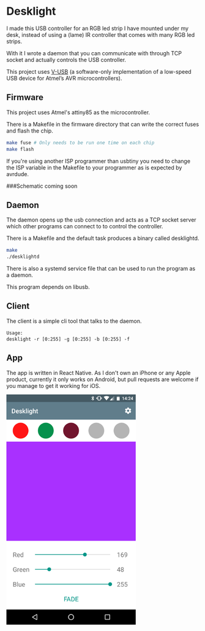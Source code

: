 Desklight
=========

I made this USB controller for an RGB led strip I have mounted under my desk, instead of using a (lame) IR controller that comes with many RGB led strips.

With it I wrote a daemon that you can communicate with through TCP socket and actually controls the USB controller.

This project uses [V-USB](https://www.obdev.at/products/vusb/index.html) (a software-only implementation of a low-speed USB device for Atmel’s AVR microcontrollers).

Firmware
--------
This project uses Atmel's attiny85 as the microcontroller.

There is a Makefile in the firmware directory that can write the correct fuses and flash the chip.

```bash
make fuse # Only needs to be run one time on each chip
make flash
```

If you're using another ISP programmer than usbtiny you need to change the ISP variable in the Makefile to your programmer as is expected by avrdude.

###Schematic coming soon

Daemon
------
The daemon opens up the usb connection and acts as a TCP socket server which other programs can connect to to control the controller.

There is a Makefile and the default task produces a binary called desklightd.

```bash
make
./desklightd
```

There is also a systemd service file that can be used to run the program as a daemon.

This program depends on libusb.

Client
------
The client is a simple cli tool that talks to the daemon.

```
Usage:
desklight -r [0:255] -g [0:255] -b [0:255] -f
```

App
---
The app is written in React Native. As I don't own an iPhone or any Apple product, currently it only works on Android, but pull requests are welcome if you manage to get it working for iOS.

![Android screenshot](https://raw.githubusercontent.com/arnarg/desklight/master/images/android01.png)
